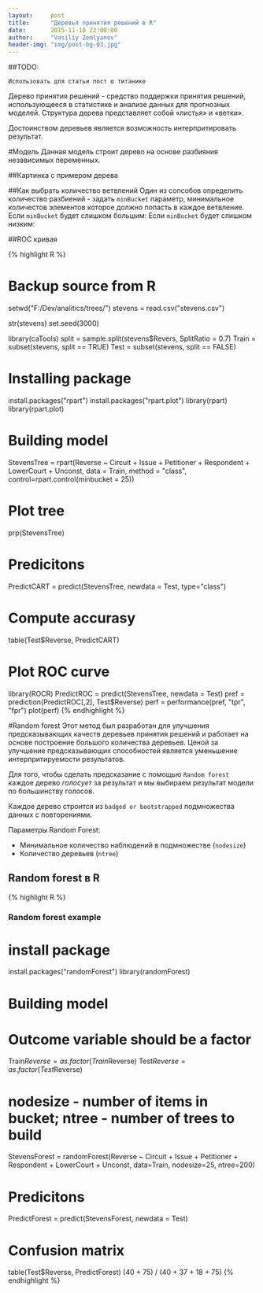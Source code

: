 ```yaml
---
layout:     post
title:      "Деревья принятия решений в R"
date:       2015-11-10 22:00:00
author:     "Vasiliy Zemlyanov"
header-img: "img/post-bg-03.jpg"
---
```


##TODO:
```
Использовать для статьи пост о титанике
```

Дерево принятия решений - средство поддержки принятия решений, использующееся в статистике и анализе данных для прогнозных моделей. Структура дерева представляет собой «листья» и «ветки».

Достоинством деревьев является возможность интерпритировать результат.

#Модель
Данная модель строит дерево на основе разбияния независимых переменных.

##Картинка с примером дерева

##Как выбрать количество ветвлений
Один из сопсобов определить количество разбиений - задать `minBucket` параметр, минимальное количестов элементов которое должно попасть в каждое ветвление.
Если `minBucket` будет слишком большим:
Если `minBucket` будет слишком низким:

##ROC кривая

{% highlight R %}
# Backup source from R
setwd("F:/Dev/analitics/trees/")
stevens = read.csv("stevens.csv")

str(stevens)
set.seed(3000)

library(caTools)
split = sample.split(stevens$Revers, SplitRatio = 0.7)
Train = subset(stevens, split == TRUE)
Test = subset(stevens, split == FALSE)

#  Installing package 
install.packages("rpart")
install.packages("rpart.plot")
library(rpart)
library(rpart.plot)

#  Building model
StevensTree = rpart(Reverse ~ Circuit + Issue + Petitioner + Respondent +
                      LowerCourt + Unconst, data = Train, method = "class",
                    control=rpart.control(minbucket = 25))

#  Plot tree
prp(StevensTree)

# Predicitons
PredictCART = predict(StevensTree, newdata = Test, type="class")

# Compute accurasy
table(Test$Reverse, PredictCART)

# Plot ROC curve
library(ROCR)
PredictROC = predict(StevensTree, newdata = Test)
pref = prediction(PredictROC[,2], Test$Reverse)
perf = performance(pref, "tpr", "fpr")
plot(perf)
{% endhighlight %}

#Random forest
Этот метод был разработан для улучшения предсказывающих качеств деревьев принятия решений и работает на основе построение большого количества деревьев.
Ценой за улучшение предсказывающих способностей является уменьшение интерпритируемости результатов.

Для того, чтобы сделать предсказание с помощью `Random forest` каждое дерево *голосует* за результат и мы выбираем результат модели по большинству голосов.

Каждое дерево строится из `badged or bootstrapped` подмножества данных с повторениями.

Параметры Random Forest:

- Минимальное количество наблюдений в подмножестве (`nodesize`)
- Количество деревьев (`ntree`)

## Random forest в R

{% highlight R %}
### Random forest example

# install package
install.packages("randomForest")
library(randomForest)

# Building model
# Outcome variable should be a factor
Train$Reverse = as.factor(Train$Reverse)
Test$Reverse = as.factor(Test$Reverse)

# nodesize - number of items in bucket; ntree - number of trees to build
StevensForest = randomForest(Reverse ~ Circuit + Issue + Petitioner + Respondent + LowerCourt + Unconst,
                             data=Train, nodesize=25, ntree=200)

# Predicitons
PredictForest = predict(StevensForest, newdata = Test)

# Confusion matrix
table(Test$Reverse, PredictForest)
(40 + 75) / (40 + 37 + 18 + 75)
{% endhighlight %}